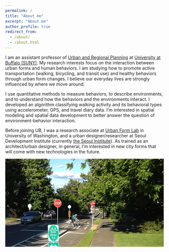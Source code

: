 ```yaml
---
permalink: /
title: "About me"
excerpt: "About me"
author_profile: true
redirect_from: 
  - /about/
  - /about.html
---
```


I am an assistant professor of [Urban and Regional Planning](http://ap.buffalo.edu/) at [University at Buffalo (SUNY)](http://www.buffalo.edu/). My research interests focus on the interaction between urban forms and human behaviors. I am studying how to promote active transportation (walking, bicycling, and transit use) and healthy behaviors through urban form changes. I believe our everyday lives are strongly influenced by where we move around.

I use quantitative methods to measure behaviors, to describe environments, and to understand how the behaviors and the environments interact. I developed an algorithm classifying walking activity and its behavioral types using accelerometer, GPS, and travel diary data. I’m interested in spatial modeling and spatial data development to better answer the question of environment-behavior interaction.

Before joining UB, I was a research associate at [Urban Form Lab](http://depts.washington.edu/ufl/) in University of Washington, and a urban designer/researcher at Seoul Development Institute (currently [the Seoul Institute](http://www.si.re.kr/)). As trained as an architect/urban designer, in general, I’m interested in new city forms that will come with new technologies in the future.

![x](images/trail.png)
